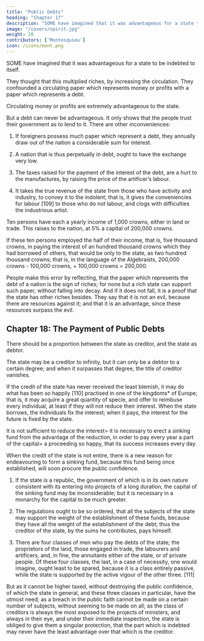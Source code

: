 ```yaml
---
title: "Public Debts"
heading: "Chapter 17"
description: "SOME have imagined that it was advantageous for a state to be indebted to itself"
image: "/covers/spirit.jpg"
weight: 20
contributors: ['Montesquieu']
icon: /icons/mont.png
---
```





SOME have imagined that it was advantageous for a state to be indebted to itself. 

They thought that this multiplied riches, by increasing the circulation. They confounded a circulating paper which represents money or profits <!-- , or a circulating paper which is the sign of the profits that a company has, or will make by commerce, --> with a paper which represents a debt. 

Circulating money or profits are extremely advantageous to the state. 

But a debt can never be advantageous. It only shows that the people trust their government as to lend to it. There are other inconveniences:

<!-- = and all that we can expect from it is, that individuals have a good security from the government for their money. But let us see the inconveniencies which result from it. -->

1. If foreigners possess much paper which represent a debt, they annually draw out of the nation a considerable sum for interest.

2. A nation that is thus perpetually in debt, ought to have the exchange very low.

3. The taxes raised for the payment of the interest of the debt, are a hurt to the manufactures, by raising the price of the artificer’s labour.

4. It takes the true revenue of the state from those who have activity and industry, to convey it to the indolent; that is, it gives the conveniencies for labour [109] to those who do not labour, and clogs with difficulties the industrious artist.


Ten persons have each a yearly income of 1,000 crowns, either in land or trade. This raises to the nation, at 5% a capital of 200,000 crowns. 

If these ten persons employed the half of their income, that is, five thousand crowns, in paying the interest of an hundred thousand crowns which they had borrowed of others, that would be only to the state, as two hundred thousand crowns; that is, in the language of the Algebraists, 200,000 crowns - 100,000 crowns, + 100,000 crowns = 200,000.

People make this error by reflecting, that the paper which represents the debt of a nation is the sign of riches; for none but a rich state can support such paper, without falling into decay. And if it does not fall, it is a proof that the state has other riches besides. They say that it is not an evil, because there are resources against it; and that it is an advantage, since these resources surpass the evil.



## Chapter 18: The Payment of Public Debts

There should be a proportion between the state as creditor, and the state as debtor. 

The state may be a creditor to infinity, but it can only be a debtor to a certain degree; and when it surpasses that degree, the title of creditor vanishes.

If the credit of the state has never received the least blemish, it may do what has been so happily [110] practised in one of the kingdoms* of Europe; that is, it may acquire a great quantity of specie, and offer to reimbuse every individual, at least if they will not reduce their interest. When the state borrows, the individuals fix the interest; when it pays, the interest for the future is fixed by the state.

It is not sufficient to reduce the interest= it is necessary to erect a sinking fund from the advantage of the reduction, in order to pay every year a part of the capital= a proceeding so happy, that its success increases every day.

When the credit of the state is not entire, there is a new reason for endeavouring to form a sinking fund, because this fund being once established, will soon procure the public confidence.

1. If the state is a republic, the government of which is in its own nature consistent with its entering into projects of a long duration, the capital of the sinking fund may be inconsiderable; but it is necessary in a monarchy for the capital to be much greater.

2. The regulations ought to be so ordered, that all the subjects of the state may support the weight of the establishment of these funds, because they have all the weight of the establishment of the debt; thus the creditor of the state, by the sums he contributes, pays himself.

3. There are four classes of men who pay the debts of the state; the proprietors of the land, those engaged in trade, the labourers and artificers, and, in fine, the annuitants either of the state, or of private people. Of these four classes, the last, in a case of necessity, one would imagine, ought least to be spared, because it is a class entirely passive, while the state is supported by the active vigour of the other three. [111]

But as it cannot be higher taxed, without destroying the public confidence, of which the state in general, and these three classes in particular, have the utmost need; as a breach in the public faith cannot be made on a certain number of subjects, without seeming to be made on all; as the class of creditors is always the most exposed to the projects of ministers, and always in their eye, and under their immediate inspection, the state is obliged to give them a singular protection, that the part which is indebted may never have the least advantage over that which is the creditor.